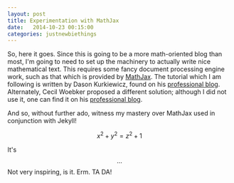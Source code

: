 ```yaml
---
layout: post
title: Experimentation with MathJax 
date:   2014-10-23 00:15:00 
categories: justnewbiethings 
---
```

So, here it goes. Since this is going to be a more math-oriented blog than most, I'm going to need to set up the machinery to actually write nice mathematical text. This requires some fancy document processing engine work, such as that which is provided by [MathJax](http://www.mathjax.org). The tutorial which I am following is written by Dason Kurkiewicz, found on his [professional blog](http://dasonk.com/blog/2012/10/09/Using-Jekyll-and-Mathjax/). Alternately,  Cecil Woebker proposed a different solution; although I did not use it, one can find it on his [professional blog](http://cwoebker.com/posts/latex-math-magic).

And so, without further ado, witness my mastery over MathJax used in conjunction with Jekyll!

$$x^2 + y^2 = z^2 +1$$

It's$$\ldots$$ Not very inspiring, is it. Erm. TA DA!
